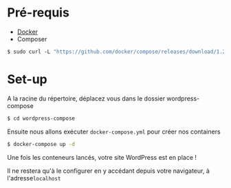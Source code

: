 # Pré-requis
- [Docker](https://docs.docker.com/get-docker/)
- Composer


```dockerfile
$ sudo curl -L "https://github.com/docker/compose/releases/download/1.29.2/docker-compose-$(uname -s)-$(uname -m)" -o /usr/local/bin/docker-compose
```

# Set-up

A la racine du répertoire, déplacez vous dans le dossier wordpress-compose
```bash
$ cd wordpress-compose
```

Ensuite nous allons exécuter `docker-compose.yml` pour créer nos containers

```bash
$ docker-compose up -d
```

Une fois les conteneurs lancés, votre site WordPress est en place !

Il ne restera qu'à le configurer en y accédant depuis votre navigateur, à l'adresse`localhost`
